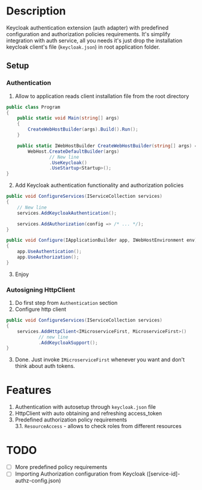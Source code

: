 ﻿# Description

Keycloak authentication extension (auth adapter) with predefined configuration and authorization policies requirements.
It's simplify integration with auth service, all you needs it's just drop the installation keycloak client's file
(`keycloak.json`) in root application folder.

## Setup

### Authentication

1. Allow to application reads client installation file from the root directory

```csharp
public class Program
{
    public static void Main(string[] args)
    {
        CreateWebHostBuilder(args).Build().Run();
    }

    public static IWebHostBuilder CreateWebHostBuilder(string[] args) =>
        WebHost.CreateDefaultBuilder(args)
                // New line 
                .UseKeycloak()
                .UseStartup<Startup>();
}
```

2. Add Keycloak authentication functionality and authorization policies

```csharp
public void ConfigureServices(IServiceCollection services)
{  
    // New line 
    services.AddKeycloakAuthentication();

    services.AddAuthorization(config => /* ... */);
}

public void Configure(IApplicationBuilder app, IWebHostEnvironment env)
{
    app.UseAuthentication();
    app.UseAuthorization();
}
```

3. Enjoy

### Autosigning HttpClient

1. Do first step from `Authentication` section
2. Configure http client

```csharp
public void ConfigureServices(IServiceCollection services)
{
    services.AddHttpClient<IMicroserviceFirst, MicroserviceFirst>()
            // new line
            .AddKeycloakSupport();
}
```

3. Done. Just invoke `IMicroserviceFirst` whenever you want and don't think about auth tokens.

# Features
1. Authentication with autosetup through `keycloak.json` file
2. HttpClient with auto obtaining and refreshing access_token
3. Predefined authorization policy requirements  
   3.1. `ResourceAccess` - allows to check roles from different resources

# TODO
- [ ] More predefined policy requirements  
- [ ] Importing Authorization configuration from Keycloak ([service-id]-authz-config.json)
